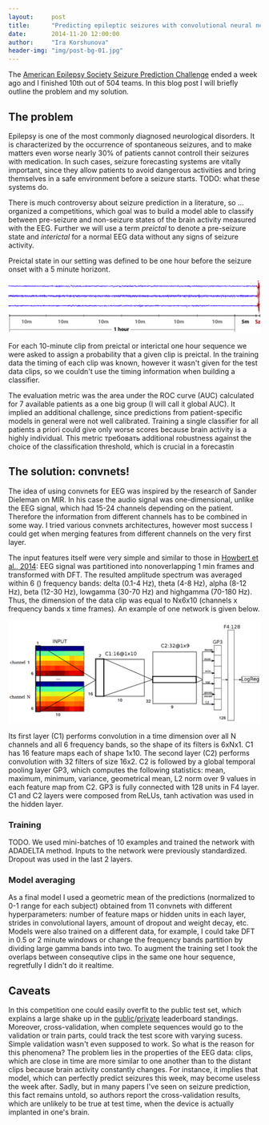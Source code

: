 ```yaml
---
layout:     post
title:      "Predicting epileptic seizures with convolutional neural networks"
date:       2014-11-20 12:00:00
author:     "Ira Korshunova"
header-img: "img/post-bg-01.jpg"
---
```


The [American Epilepsy Society Seizure Prediction Challenge](http://www.kaggle.com/c/seizure-prediction) ended a week ago and I finished 10th out of 504 teams.
In this blog post I will briefly outline the problem and my solution.

## The problem
Epilepsy is one of the most commonly diagnosed neurological disorders. It is characterized by the occurrence of spontaneous seizures, and to make matters even worse nearly 30% of patients cannot controll their seizures with medication. In such cases, seizure forecasting systems are vitally important, since they allow patients to avoid dangerous activities and bring themselves in a safe environment before a seizure starts. TODO: what these systems do.

There is much controversy about seizure prediction in a literature, so ... organized a competitions, which goal was to build a model able to classify between pre-seizure and non-seizure states of the brain activity measured with the EEG. Further we will use a term *preictal* to denote a pre-seizure state and *interictal* for a normal EEG data without any signs of seizure activity. 

Preictal state in our setting was defined to be one hour before the seizure onset with a 5 minute horizont. 

![Figure 2](/img/Preictal1hr1m_annot.png)

For each 10-minute clip from preictal or interictal one hour sequence  we were asked to assign a probability that a given clip is preictal. In the training data the timing of each clip was known, however it wasn't given for the test data clips, so we couldn't use the timing information when building a classifier. 

The evaluation metric was the area under the ROC curve (AUC) calculated for 7 available patients as a one big group (I will call it global AUC). It implied an additional challenge, since predictions from patient-specific models in general were not well calibrated. Training a single classifier for all patients a priori could give only worse scores because brain activity is a highly individual. This metric требовать additional robustness against the choice of the classification threshold, which is crucial in a forecastin
 


## The solution: convnets!
The idea of using convnets for EEG was inspired by the research of Sander Dieleman on MIR. In his case the audio signal was one-dimensional, unlike the EEG signal, which had 15-24 channels depending on the patient. Therefore the information from different channels has to be combined in some way. I tried various convnets architectures, however most success I could get when merging features from different channels on the very first layer. 

The input features itself were very simple and similar to those in [Howbert et al., 2014](link): EEG signal was partitioned into nonoverlapping 1 min frames and transformed with DFT. The resulted amplitude spectrum was averaged within 6 () frequency bands: delta (0.1-4 Hz), theta (4-8 Hz), alpha (8-12 Hz), beta (12-30 Hz), low­gamma (30-70 Hz) and high­gamma (70-180 Hz). Thus, the dimension of the data clip was equal to Nx6x10 (channels x  frequency bands x time frames). An example of one network is given below.  

![Figure 1](/img/model2_annot.png)

Its first layer (C1) performs convolution in a time dimension over all N channels and all 6 frequency bands, so the shape of its filters is 6xNx1. C1 has 16 feature maps each of shape 1x10. The second layer (C2) performs convolution with 32 filters of size 16x2. C2 is followed by a global temporal pooling layer GP3, which computes the following statistics: mean, maximum, minimum, variance, geometrical mean, L2 norm over 9 values in each feature map from C2. GP3 is fully connected with 128 units in F4 layer. C1 and C2 layers were composed from ReLUs, tanh activation was used in the hidden layer.

### Training
TODO. We used  mini-batches of 10 examples and trained the network with ADADELTA method. Inputs to the network were previously standardized. Dropout was used in the last 2 layers.

### Model averaging
As a final model I used a geometric mean of the predictions (normalized to 0-1 range for each subject) obtained from 11 convnets with different hyperparameters: number of feature maps or hidden units in each layer, strides in convolutional layers, amount of dropout and weight decay, etc. Models were also trained on a different data, for example, I could take DFT in 0.5 or 2 minute windows or change the frequency bands partition by dividing large gamma bands into two. To augment the training set I took the overlaps between consequtive clips in the same one hour sequence, regretfully I didn't do it realtime.

## Caveats

In this competition one could easily overfit to the public test set, which explains a large shake up in the [public](link)/[private](link) leaderboard standings.
Moreover, cross-validation, when complete sequences would go to the validation or train parts, could track the test score with varying sucess. Simple validation wasn't even supposed to work. So what is the reason for this phenomena? The problem lies in the properties of the EEG data: clips, which are close in time are more similar to one another than to the distant clips because brain activity constantly changes. For instance, it implies that model, which can perfectly predict seizures this week, may become useless the week after. Sadly, but in many papers I've seen on seizure prediction, this fact remains untold, so authors report the cross-validation results, which are unlikely to be true at test time, when the device is actually implanted in one's brain.      





